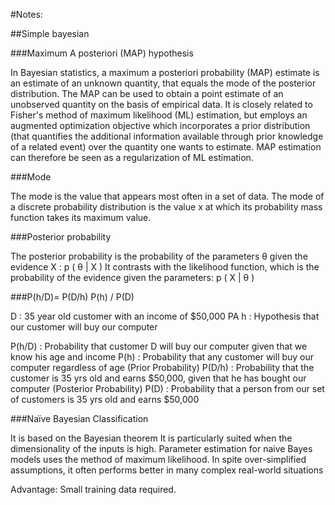 #Notes:

##Simple bayesian

###Maximum A posteriori (MAP) hypothesis

In Bayesian statistics, a maximum a posteriori probability (MAP) estimate is an estimate of an unknown quantity, that equals the mode of the posterior distribution. The MAP can be used to obtain a point estimate of an unobserved quantity on the basis of empirical data. It is closely related to Fisher's method of maximum likelihood (ML) estimation, but employs an augmented optimization objective which incorporates a prior distribution (that quantifies the additional information available through prior knowledge of a related event) over the quantity one wants to estimate. MAP estimation can therefore be seen as a regularization of ML estimation.

###Mode

The mode is the value that appears most often in a set of data. The mode of a discrete probability distribution is the value x at which its probability mass function takes its maximum value.

###Posterior probability

The posterior probability is the probability of the parameters θ given the evidence X : p ( θ | X ) 
It contrasts with the likelihood function, which is the probability of the evidence given the parameters: p ( X | θ )


###P(h/D)= P(D/h) P(h) / P(D) 

D : 35 year old customer with an income of $50,000 PA
h : Hypothesis that our customer will buy our computer
 
P(h/D) : Probability that customer D will buy our computer given that we know his age and income 
P(h) : Probability that any customer will buy our computer regardless of age (Prior Probability) 
P(D/h) : Probability that the customer is 35 yrs old and earns $50,000, given that he has bought our computer (Posterior Probability) 
P(D) : Probability that a person from our set of customers  is 35 yrs old and earns $50,000 


###Naïve Bayesian Classification

It is based on the Bayesian theorem It is particularly suited when the dimensionality of the inputs is high. Parameter estimation for naive Bayes models uses the method of maximum likelihood. In spite over-simplified assumptions, it often performs better in many complex real-world situations 

Advantage: Small training data required.

